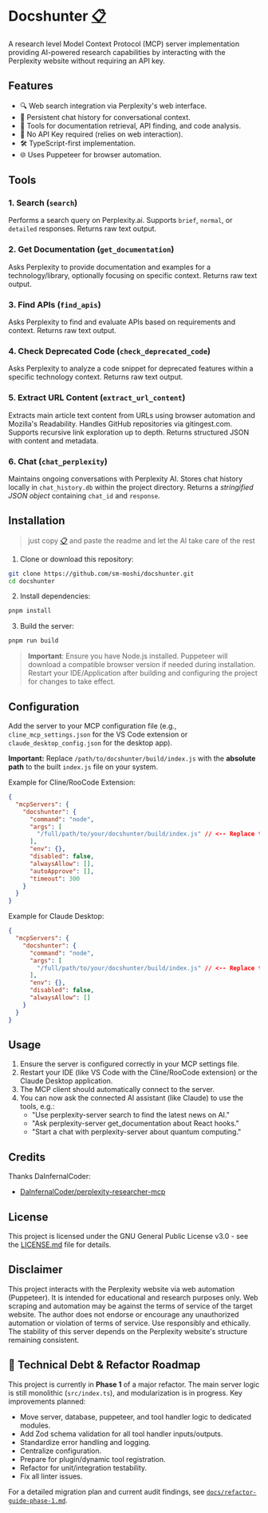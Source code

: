 # Docshunter <a href="https://raw.githubusercontent.com/sm-moshi/docshunter/main/README.md" title="Copy Full README Content (opens raw file view)">📋</a>

A research level Model Context Protocol (MCP) server implementation providing AI-powered research capabilities by interacting with the Perplexity website without requiring an API key.

## Features

- 🔍 Web search integration via Perplexity's web interface.
- 💬 Persistent chat history for conversational context.
- 📄 Tools for documentation retrieval, API finding, and code analysis.
- 🚫 No API Key required (relies on web interaction).
- 🛠️ TypeScript-first implementation.
- 🌐 Uses Puppeteer for browser automation.

## Tools

### 1. Search (`search`)

Performs a search query on Perplexity.ai. Supports `brief`, `normal`, or `detailed` responses. Returns raw text output.

### 2. Get Documentation (`get_documentation`)

Asks Perplexity to provide documentation and examples for a technology/library, optionally focusing on specific context. Returns raw text output.

### 3. Find APIs (`find_apis`)

Asks Perplexity to find and evaluate APIs based on requirements and context. Returns raw text output.

### 4. Check Deprecated Code (`check_deprecated_code`)

Asks Perplexity to analyze a code snippet for deprecated features within a specific technology context. Returns raw text output.

### 5. Extract URL Content (`extract_url_content`)

Extracts main article text content from URLs using browser automation and Mozilla's Readability. Handles GitHub repositories via gitingest.com. Supports recursive link exploration up to depth. Returns structured JSON with content and metadata.

### 6. Chat (`chat_perplexity`)

Maintains ongoing conversations with Perplexity AI. Stores chat history locally in `chat_history.db` within the project directory. Returns a *stringified JSON object* containing `chat_id` and `response`.

## Installation
>
> just copy <a href="https://raw.githubusercontent.com/sm-moshi/docshunter/main/README.md" title="Copy Full README Content (opens raw file view)">📋</a> and paste the readme and let the AI take care of the rest

1. Clone or download this repository:

```bash
git clone https://github.com/sm-moshi/docshunter.git
cd docshunter
```

2. Install dependencies:

```bash
pnpm install
```

3. Build the server:

```bash
pnpm run build
```

> **Important**: Ensure you have Node.js installed. Puppeteer will download a compatible browser version if needed during installation. Restart your IDE/Application after building and configuring the project for changes to take effect.

## Configuration

Add the server to your MCP configuration file (e.g., `cline_mcp_settings.json` for the VS Code extension or `claude_desktop_config.json` for the desktop app).

**Important:** Replace `/path/to/docshunter/build/index.js` with the **absolute path** to the built `index.js` file on your system.

Example for Cline/RooCode Extension:

```json
{
  "mcpServers": {
    "docshunter": {
      "command": "node",
      "args": [
        "/full/path/to/your/docshunter/build/index.js" // <-- Replace this path! (in case of windows for ex: "C:\\Users\\$USER\\Documents\\Cline\\MCP\\docshunter\\build\\index.js"
      ],
      "env": {},
      "disabled": false,
      "alwaysAllow": [],
      "autoApprove": [],
      "timeout": 300
    }
  }
}
```

Example for Claude Desktop:

```json
{
  "mcpServers": {
    "docshunter": {
      "command": "node",
      "args": [
        "/full/path/to/your/docshunter/build/index.js" // <-- Replace this path!
      ],
      "env": {},
      "disabled": false,
      "alwaysAllow": []
    }
  }
}
```

## Usage

1. Ensure the server is configured correctly in your MCP settings file.
2. Restart your IDE (like VS Code with the Cline/RooCode extension) or the Claude Desktop application.
3. The MCP client should automatically connect to the server.
4. You can now ask the connected AI assistant (like Claude) to use the tools, e.g.:
    - "Use perplexity-server search to find the latest news on AI."
    - "Ask perplexity-server get_documentation about React hooks."
    - "Start a chat with perplexity-server about quantum computing."

## Credits

Thanks DaInfernalCoder:

- [DaInfernalCoder/perplexity-researcher-mcp](https://github.com/DaInfernalCoder/perplexity-researcher-mcp)

## License

This project is licensed under the GNU General Public License v3.0 - see the [LICENSE.md](LICENSE) file for details.

## Disclaimer

This project interacts with the Perplexity website via web automation (Puppeteer). It is intended for educational and research purposes only. Web scraping and automation may be against the terms of service of the target website. The author does not endorse or encourage any unauthorized automation or violation of terms of service. Use responsibly and ethically. The stability of this server depends on the Perplexity website's structure remaining consistent.

## 🧹 Technical Debt & Refactor Roadmap

This project is currently in **Phase 1** of a major refactor. The main server logic is still monolithic (`src/index.ts`), and modularization is in progress. Key improvements planned:

- Move server, database, puppeteer, and tool handler logic to dedicated modules.
- Add Zod schema validation for all tool handler inputs/outputs.
- Standardize error handling and logging.
- Centralize configuration.
- Prepare for plugin/dynamic tool registration.
- Refactor for unit/integration testability.
- Fix all linter issues.

For a detailed migration plan and current audit findings, see [`docs/refactor-guide-phase-1.md`](docs/refactor-guide-phase-1.md#-audit-findings-as-of-2025-05-xx).
